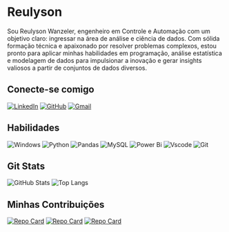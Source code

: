 # Reulyson
Sou Reulyson Wanzeler, engenheiro em Controle e Automação com um objetivo claro: ingressar na área de análise e ciência de dados. Com sólida formação técnica e apaixonado por resolver problemas complexos, estou pronto para aplicar minhas habilidades em programação, análise estatística e modelagem de dados para impulsionar a inovação e gerar insights valiosos a partir de conjuntos de dados diversos.

## Conecte-se comigo
[![LinkedIn](https://img.shields.io/badge/LinkedIn-0077B5?style=for-the-badge&logo=linkedin&logoColor=white)](https://www.linkedin.com/in/reulyson-wanzeler-2b693b13b/)
[![GitHub](https://img.shields.io/badge/GitHub-100000?style=for-the-badge&logo=github&logoColor=white)](https://github.com/reulyson)
[![Gmail](https://img.shields.io/badge/Gmail-333333?style=for-the-badge&logo=gmail&logoColor=red)](mailto:reulyson@gmail.com)


## Habilidades
![Windows](https://img.shields.io/badge/Windows-000?style=for-the-badge&logo=windows&logoColor=2CA5E0)
![Python](https://img.shields.io/badge/python-3670A0?style=for-the-badge&logo=python&logoColor=ffdd54)
![Pandas](https://img.shields.io/badge/pandas-%23150458.svg?style=for-the-badge&logo=pandas&logoColor=white)
![MySQL](https://img.shields.io/badge/MySQL-00000F?style=for-the-badge&logo=mysql&logoColor=white)
![Power Bi](https://img.shields.io/badge/power_bi-F2C811?style=for-the-badge&logo=powerbi&logoColor=black)
![Vscode](https://img.shields.io/badge/Vscode-007ACC?style=for-the-badge&logo=visual-studio-code&logoColor=white)
![Git](https://img.shields.io/badge/GIT-E44C30?style=for-the-badge&logo=git&logoColor=white)

## Git Stats
![GitHub Stats](https://github-readme-stats.vercel.app/api?username=reulyson&theme=transparent&bg_color=000&border_color=30A3DC&show_icons=true&icon_color=30A3DC&title_color=E94D5F&text_color=FFF)
![Top Langs](https://github-readme-stats-git-masterrstaa-rickstaa.vercel.app/api/top-langs/?username=reulyson&layout=compact&bg_color=000&border_color=30A3DC&title_color=E94D5F&text_color=FFF)

## Minhas Contribuições
[![Repo Card](https://github-readme-stats.vercel.app/api/pin/?username=reulyson&repo=dio-lab-open-source&bg_color=000&border_color=30A3DC&show_icons=true&icon_color=30A3DC&title_color=E94D5F&text_color=FFF)](https://github.com//reulyson?tab=repositories)
[![Repo Card](https://github-readme-stats.vercel.app/api/pin/?username=reulyson&repo=desafio_trainee&bg_color=000&border_color=30A3DC&show_icons=true&icon_color=30A3DC&title_color=E94D5F&text_color=FFF)](https://github.com//reulyson?tab=repositories)
[![Repo Card](https://github-readme-stats.vercel.app/api/pin/?username=reulyson&repo=robo&bg_color=000&border_color=30A3DC&show_icons=true&icon_color=30A3DC&title_color=E94D5F&text_color=FFF)](https://github.com//reulyson?tab=repositories)
